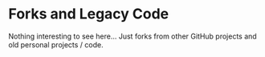 # Forks and Legacy Code

Nothing interesting to see here... Just forks from other GitHub projects and old personal projects / code.